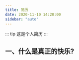 ```yaml
---
title: 简历
date: 2020-11-10 14:20:00
sidebar: "auto"
---
```


::: tip
  这是个人简历
:::

<!-- more -->

## 一、什么是真正的快乐?

